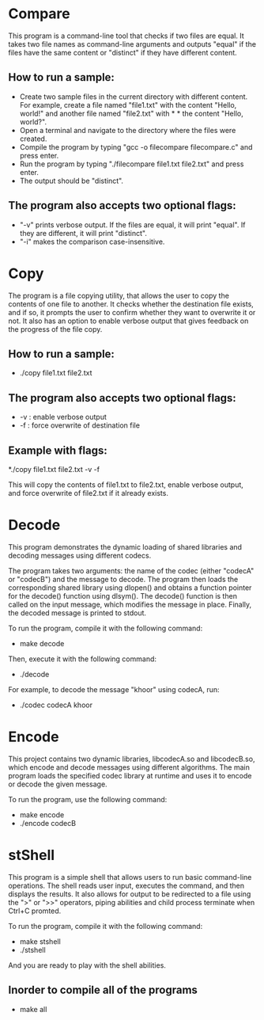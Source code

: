 # Compare

This program is a command-line tool that checks if two files are equal. It takes two file names as command-line arguments and outputs "equal" if the files have the same content or "distinct" if they have different content.

## How to run a sample:

* Create two sample files in the current directory with different content. For example, create a file named "file1.txt" with the content "Hello, world!" and another file named "file2.txt" with * * the content "Hello, world?".
* Open a terminal and navigate to the directory where the files were created.
* Compile the program by typing "gcc -o filecompare filecompare.c" and press enter.
* Run the program by typing "./filecompare file1.txt file2.txt" and press enter.
* The output should be "distinct".

## The program also accepts two optional flags:

* "-v" prints verbose output. If the files are equal, it will print "equal". If they are different, it will print "distinct".
* "-i" makes the comparison case-insensitive.

# Copy

The program is a file copying utility, that allows the user to copy the contents of one file to another. It checks whether the destination file exists, and if so, it prompts the user to confirm whether they want to overwrite it or not. It also has an option to enable verbose output that gives feedback on the progress of the file copy.


## How to run a sample:
* ./copy file1.txt file2.txt

## The program also accepts two optional flags:
* -v : enable verbose output
* -f : force overwrite of destination file

## Example with flags:
*./copy file1.txt file2.txt -v -f

This will copy the contents of file1.txt to file2.txt, enable verbose output, and force overwrite of file2.txt if it already exists.

# Decode

This program demonstrates the dynamic loading of shared libraries and decoding messages using different codecs.

The program takes two arguments: the name of the codec (either "codecA" or "codecB") and the message to decode. The program then loads the corresponding shared library using dlopen() and obtains a function pointer for the decode() function using dlsym(). The decode() function is then called on the input message, which modifies the message in place. Finally, the decoded message is printed to stdout.

To run the program, compile it with the following command:
* make decode

Then, execute it with the following command:
* ./decode <codec> <message>
  
For example, to decode the message "khoor" using codecA, run:
* ./codec codecA khoor

# Encode
  
This project contains two dynamic libraries, libcodecA.so and libcodecB.so, which encode and decode messages using different algorithms. The main program loads the specified codec library at runtime and uses it to encode or decode the given message.

To run the program, use the following command:
* make encode
* ./encode codecB <message>

# stShell
  
This program is a simple shell that allows users to run basic command-line operations. The shell reads user input, executes the command, and then displays the results. It also allows for output to be redirected to a file using the ">" or ">>" operators, piping abilities and child process terminate when Ctrl+C promted.
  
To run the program, compile it with the following command:
* make stshell
* ./stshell

And you are ready to play with the shell abilities.
  
## Inorder to compile all of the programs
* make all


